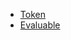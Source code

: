 * [Token](reference/v/0.2.1/core/definitions/Token)
* [Evaluable](reference/v/0.2.1/core/definitions/Evaluable)
